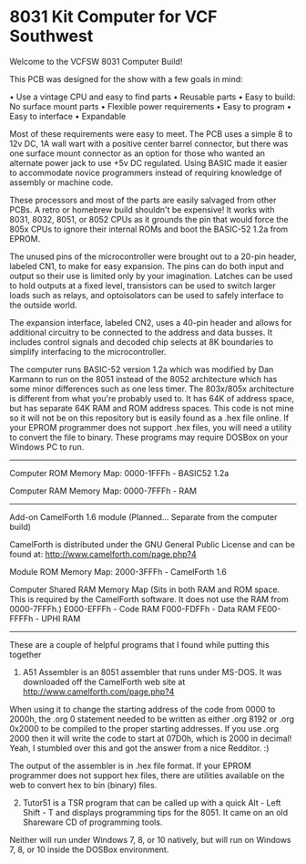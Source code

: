 # 8031 Kit Computer for VCF Southwest
Welcome to the VCFSW 8031 Computer Build!

This PCB was designed for the show with a few goals in mind: 

•	Use a vintage CPU and easy to find parts
•	Reusable parts
•	Easy to build: No surface mount parts
•	Flexible power requirements
•	Easy to program
•	Easy to interface
•	Expandable

Most of these requirements were easy to meet. The PCB uses a simple 8 to 12v DC, 1A wall wart with a positive center barrel connector, but there was one surface mount connector as an option for those who wanted an alternate power jack to use +5v DC regulated. Using BASIC made it easier to accommodate novice programmers instead of requiring knowledge of assembly or machine code.

These processors and most of the parts are easily salvaged from other PCBs. A retro or homebrew build shouldn't be expensive! It works with 8031, 8032, 8051, or 8052 CPUs as it grounds the pin that would force the 805x CPUs to ignore their internal ROMs and boot the BASIC-52 1.2a from EPROM.

The unused pins of the microcontroller were brought out to a 20-pin header, labeled CN1, to make for easy expansion. The pins can do both input and output so their use is limited only by your imagination. Latches can be used to hold outputs at a fixed level, transistors can be used to switch larger loads such as relays, and optoisolators can be used to safely interface to the outside world. 

The expansion interface, labeled CN2, uses a 40-pin header and allows for additional circuitry to be connected to the address and data busses. It includes control signals and decoded chip selects at 8K boundaries to simplify interfacing to the microcontroller.

The computer runs BASIC-52 version 1.2a which was modified by Dan Karmann to run on the 8051 instead of the 8052 architecture which has some minor differences such as one less timer. The 803x/805x architecture is different from what you're probably used to. It has 64K of address space, but has separate 64K RAM and ROM address spaces. This code is not mine so it will not be on this repository but is easily found as a .hex file online. If your EPROM programmer does not support .hex files, you will need a utility to convert the file to binary. These programs may require DOSBox on your Windows PC to run.

---------

Computer ROM Memory Map:
0000-1FFFh - BASIC52 1.2a

Computer RAM Memory Map:
0000-7FFFh - RAM

---------

Add-on CamelForth 1.6 module (Planned... Separate from the computer build)

CamelForth is distributed under the GNU General Public License and can be found at: http://www.camelforth.com/page.php?4

Module ROM Memory Map:
2000-3FFFh - CamelForth 1.6

Computer Shared RAM Memory Map (Sits in both RAM and ROM space. This is required by the CamelForth software. It does not use the RAM from 0000-7FFFh.)
E000-EFFFh - Code RAM
F000-FDFFh - Data RAM
FE00-FFFFh - UPHI RAM

---------

These are a couple of helpful programs that I found while putting this together

1. A51 Assembler is an 8051 assembler that runs under MS-DOS. It was downloaded off the CamelForth web site at http://www.camelforth.com/page.php?4

When using it to change the starting address of the code from 0000 to 2000h, the .org 0 statement needed to be written as either .org 8192 or .org 0x2000 to be compiled to the proper starting addresses. If you use .org 2000 then it will write the code to start at 07D0h, which is 2000 in decimal! Yeah, I stumbled over this and got the answer from a nice Redditor. :)

The output of the assembler is in .hex file format. If your EPROM programmer does not support hex files, there are utilities available on the web to convert hex to bin (binary) files.

2. Tutor51 is a TSR program that can be called up with a quick Alt - Left Shift - T and displays programming tips for the 8051. It came on an old Shareware CD of programming tools. 

Neither will run under Windows 7, 8, or 10 natively, but will run on Windows 7, 8, or 10 inside the DOSBox environment.
